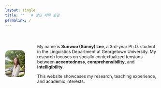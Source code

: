 ```yaml
---
layout: single
title: ""   # 상단 제목 숨김
permalink: /
---
```


<div style="display: flex; align-items: center; gap: 40px; margin-top: 40px;">
  <div>
    <img src="IMG_6974.jpeg" alt="Profile" style="width: 260px; border-radius: 15px; object-fit: cover;">
  </div>
  <div style="max-width: 700px;">
    <p>
      My name is <strong>Sunwoo (Sunny) Lee</strong>, a 3rd-year Ph.D. student in the Linguistics Department at Georgetown University. My research focuses on socially contextualized tensions between <strong>accentedness</strong>, <strong>comprehensibility</strong>, and <strong>intelligibility</strong>.
    </p>
    <p>
      This website showcases my research, teaching experience, and academic interests.
    </p>
  </div>
</div>
